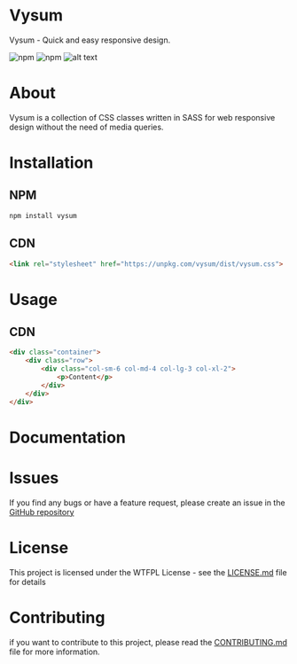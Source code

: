 # Vysum
Vysum - Quick and easy responsive design.

![npm](https://img.shields.io/npm/v/vysum)
![npm](https://img.shields.io/npm/dt/vysum)
![alt text](https://img.shields.io/github/license/zentyk/vysum "License")

# About
Vysum is a collection of CSS classes written in SASS for web responsive design without the need of media queries.

# Installation
## NPM
```bash
npm install vysum
```

## CDN
```html
<link rel="stylesheet" href="https://unpkg.com/vysum/dist/vysum.css">
```

# Usage

## CDN
```html
<div class="container">
    <div class="row">
        <div class="col-sm-6 col-md-4 col-lg-3 col-xl-2">
            <p>Content</p>
        </div>
    </div>
</div>
```

# Documentation

# Issues
If you find any bugs or have a feature request, please create an issue in the [GitHub repository]()

# License
This project is licensed under the WTFPL License - see the [LICENSE.md](LICENSE.md) file for details

# Contributing
if you want to contribute to this project, please read the [CONTRIBUTING.md](CONTRIBUTING.md) file for more information.